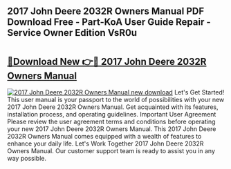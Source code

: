 ## 2017 John Deere 2032R Owners Manual PDF Download Free - Part-KoA User Guide Repair - Service Owner Edition VsR0u

# <h2><a href="http://bc94978.oget.top/?id=2017+John+Deere+2032R+Owners+Manual">🔗Download New 👉🔴 2017 John Deere 2032R Owners Manual</a></h2>

[![2017 John Deere 2032R Owners Manual new download](https://i.imgur.com/5g1atiW.png)](http://bc94978.oget.top/?id=2017+John+Deere+2032R+Owners+Manual)
Let's Get Started! This user manual is your passport to the world of possibilities with your new 2017 John Deere 2032R Owners Manual. Get acquainted with its features, installation process, and operating guidelines. Important User Agreement Please review the user agreement terms and conditions before operating your new 2017 John Deere 2032R Owners Manual. This 2017 John Deere 2032R Owners Manual comes equipped with a wealth of features to enhance your daily life. Let's Work Together 2017 John Deere 2032R Owners Manual. Our customer support team is ready to assist you in any way possible.
